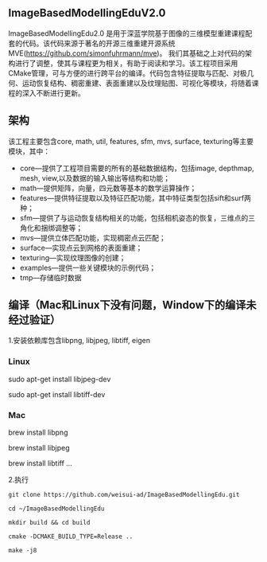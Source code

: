 ## ImageBasedModellingEduV2.0
ImageBasedModellingEdu2.0 是用于深蓝学院基于图像的三维模型重建课程配套的代码。该代码来源于著名的开源三维重建开源系统MVE(https://github.com/simonfuhrmann/mve)。
我们其基础之上对代码的架构进行了调整，使其与课程更为相关，有助于阅读和学习。该工程项目采用CMake管理，可与方便的进行跨平台的编译。代码包含特征提取与匹配、对极几何、运动恢复结构、稠密重建、表面重建以及纹理贴图、可视化等模块，将随着课程的深入不断进行更新。

## 架构
该工程主要包含core, math, util, features, sfm, mvs, surface, texturing等主要模块，其中：
- core—提供了工程项目需要的所有的基础数据结构，包括image, depthmap, mesh, view,以及数据的输入输出等结构和功能；
- math—提供矩阵，向量，四元数等基本的数学运算操作；
- features—提供特征提取以及特征匹配功能，其中特征类型包括sift和surf两种；
- sfm—提供了与运动恢复结构相关的功能，包括相机姿态的恢复，三维点的三角化和捆绑调整等；
- mvs—提供立体匹配功能，实现稠密点云匹配；
- surface—实现点云到网格的表面重建；
- texturing—实现纹理图像的创建；
- examples—提供一些关键模块的示例代码；
- tmp—存储临时数据

## 编译（Mac和Linux下没有问题，Window下的编译未经过验证）
1.安装依赖库包含libpng, libjpeg, libtiff, eigen

 ### Linux
 sudo apt-get install libjpeg-dev
 
 sudo apt-get install libtiff-dev
 
 ### Mac
 brew install libpng 
 
 brew install libjpeg
 
 brew install libtiff
 ...
 
2.执行

    git clone https://github.com/weisui-ad/ImageBasedModellingEdu.git
    
    cd ~/ImageBasedModellingEdu
    
    mkdir build && cd build
    
    cmake -DCMAKE_BUILD_TYPE=Release .. 
    
    make -j8
